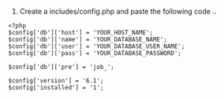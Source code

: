 1. Create a includes/config.php and paste the following code ..
```
<?php
$config['db']['host'] = 'YOUR_HOST_NAME';
$config['db']['name'] = 'YOUR_DATABASE_NAME';
$config['db']['user'] = 'YOUR_DATABASE_USER_NAME';
$config['db']['pass'] = 'YOUR_DATABASE_PASSWORD';

$config['db']['pre'] = 'job_';

$config['version'] = '6.1';
$config['installed'] = '1';

```
